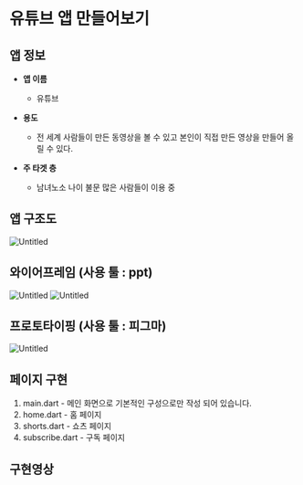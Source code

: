 # 유튜브 앱 만들어보기        

## 앱 정보

- **앱 이름** 

  - 유튜브    

- **용도**  

  - 전 세계 사람들이 만든 동영상을 볼 수 있고 본인이 직접 만든 영상을 만들어 올릴 수 있다.    

- **주 타겟 층**  

  - 남녀노소 나이 불문 많은 사람들이 이용 중
 
## 앱 구조도

![Untitled](https://prod-files-secure.s3.us-west-2.amazonaws.com/c09f8228-29c7-4dcb-8ca3-1de7d3988fab/22c028ee-3d9a-4a4b-a372-004ec83ab3d6/Untitled.png)

## 와이어프레임 (사용 툴 : ppt)

![Untitled](https://prod-files-secure.s3.us-west-2.amazonaws.com/c09f8228-29c7-4dcb-8ca3-1de7d3988fab/735f336b-79f2-4138-9d05-19aa43243b5c/Untitled.png)
![Untitled](https://prod-files-secure.s3.us-west-2.amazonaws.com/c09f8228-29c7-4dcb-8ca3-1de7d3988fab/b123e484-0ca2-433d-b656-390fb1eaf64c/Untitled.png)

## 프로토타이핑 (사용 툴 : 피그마)

![Untitled](https://prod-files-secure.s3.us-west-2.amazonaws.com/c09f8228-29c7-4dcb-8ca3-1de7d3988fab/0ac4fb90-ff3d-469a-bef5-897c41373170/Untitled.png)

## 페이지 구현
1. main.dart - 메인 화면으로 기본적인 구성으로만 작성 되어 있습니다.
2. home.dart - 홈 페이지
3. shorts.dart - 쇼츠 페이지
4. subscribe.dart - 구독 페이지

## 구현영상 

